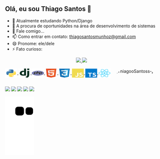 ## Olá, eu sou Thiago Santos 👋

- 🔭 Atualmente estudando Python/Django
- 🌱 A procura de oportunidades na área de desenvolvimento de sistemas
- 💬 Fale comigo...
- 📫 Como entrar em contato: thiagosantosmunhoz@gmail.com
- 😄 Pronome: ele/dele
- ⚡ Fato curioso: 

<div align="center">
  <a href="https://github.com/ThiagooSantoss">
  <img height="180em" src="https://github-readme-stats.vercel.app/api?username=ThiagooSantoss&show_icons=true&theme=dracula&include_all_commits=true&count_private=true"/>
  <img height="180em" src="https://github-readme-stats.vercel.app/api/top-langs/?username=ThiagooSantoss&layout=compact&langs_count=7&theme=dracula"/>
</div>

<div style="display: inline_block"><br>
  <img align="center" alt="ThiagooSantoss-Python" height="30" width="40" src="https://raw.githubusercontent.com/devicons/devicon/master/icons/python/python-original.svg">
  <img align="center" alt="ThiagooSantoss-Django" height="30" width="40" src="https://raw.githubusercontent.com/devicons/devicon/master/icons/django/django-plain.svg">
  <img align="center" alt="ThiagooSantoss-Django" height="30" width="40" src="https://raw.githubusercontent.com/devicons/devicon/master/icons/php/php-original.svg">
  <img align="center" alt="ThiagooSantoss-HTML" height="30" width="40" src="https://raw.githubusercontent.com/devicons/devicon/master/icons/html5/html5-original.svg">
  <img align="center" alt="ThiagooSantoss-CSS" height="30" width="40" src="https://raw.githubusercontent.com/devicons/devicon/master/icons/css3/css3-original.svg">
  <img align="center" alt="ThiagooSantoss-Js" height="30" width="40" src="https://raw.githubusercontent.com/devicons/devicon/master/icons/javascript/javascript-plain.svg">
  <img align="center" alt="ThiagooSantoss-Ts" height="30" width="40" src="https://raw.githubusercontent.com/devicons/devicon/master/icons/typescript/typescript-plain.svg">
  <img align="center" alt="ThiagooSantoss-React" height="30" width="40" src="https://raw.githubusercontent.com/devicons/devicon/master/icons/react/react-original.svg">
  <img align="right" alt="ThiagooSantoss-pic" height="150" style="border-radius:50px;" src="https://media.licdn.com/dms/image/C5103AQFOWLg62iaouA/profile-displayphoto-shrink_200_200/0/1517052182044?e=1682553600&v=beta&t=-XQVVTjgJ0otwBP9AdBMI9sVaS0NxxM8iH5xqOSgu9Y">
</div>
  
  ##
  
<div> 
  <a href="https://www.youtube.com/channel/UCuQ6ClyP9dDxeko7Ugbs-6g" target="_blank"><img src="https://img.shields.io/badge/YouTube-FF0000?style=for-the-badge&logo=youtube&logoColor=white" target="_blank"></a>
  <a href="https://instagram.com/crdepa" target="_blank"><img src="https://img.shields.io/badge/-Instagram-%23E4405F?style=for-the-badge&logo=instagram&logoColor=white" target="_blank"></a>
  <a href="https://discord.gg/wagxzStdcR" target="_blank"><img src="https://img.shields.io/badge/Discord-7289DA?style=for-the-badge&logo=discord&logoColor=white" target="_blank"></a> 
  <a href="mailto:triagosantosmunhoz@gmail.com"><img src="https://img.shields.io/badge/-Gmail-%23333?style=for-the-badge&logo=gmail&logoColor=white" target="_blank"></a>
  <a href="https://www.linkedin.com/in/thiago-santos-ab4915122/" target="_blank"><img src="https://img.shields.io/badge/-LinkedIn-%230077B5?style=for-the-badge&logo=linkedin&logoColor=white" target="_blank"></a> 
 
  ![Snake animation](https://github.com/ThiagooSantoss/ThiagooSantoss/blob/output/github-contribution-grid-snake.svg)
 
</div>
